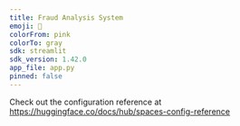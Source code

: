 ```yaml
---
title: Fraud Analysis System
emoji: 🐠
colorFrom: pink
colorTo: gray
sdk: streamlit
sdk_version: 1.42.0
app_file: app.py
pinned: false
---
```


Check out the configuration reference at https://huggingface.co/docs/hub/spaces-config-reference
